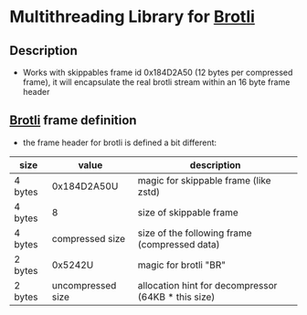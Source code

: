 
# Multithreading Library for [Brotli]

## Description
- Works with skippables frame id 0x184D2A50 (12 bytes per compressed frame), it will encapsulate the real brotli stream within an 16 byte frame header

## [Brotli] frame definition

- the frame header for brotli is defined a bit different:

size    | value             | description
--------|-------------------|------------
4 bytes | 0x184D2A50U       | magic for skippable frame (like zstd)
4 bytes | 8                 | size of skippable frame
4 bytes | compressed size   | size of the following frame (compressed data)
2 bytes | 0x5242U           | magic for brotli "BR"
2 bytes | uncompressed size | allocation hint for decompressor (64KB * this size)

[Brotli]:https://github.com/google/brotli/

